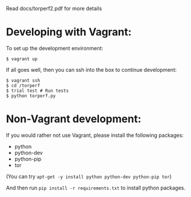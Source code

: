 Read docs/torperf2.pdf for more details

# Developing with Vagrant:

To set up the development environment:

    $ vagrant up

If all goes well, then you can ssh into the box to continue development:

    $ vagrant ssh
    $ cd /torperf
    $ trial test # Run tests
    $ python torperf.py

# Non-Vagrant development:
If you would rather not use Vagrant, please install the following packages:     
- python
- python-dev
- python-pip
- tor

(You can try `apt-get -y install python python-dev python-pip tor`)

And then run `pip install -r requirements.txt` to install python packages.
